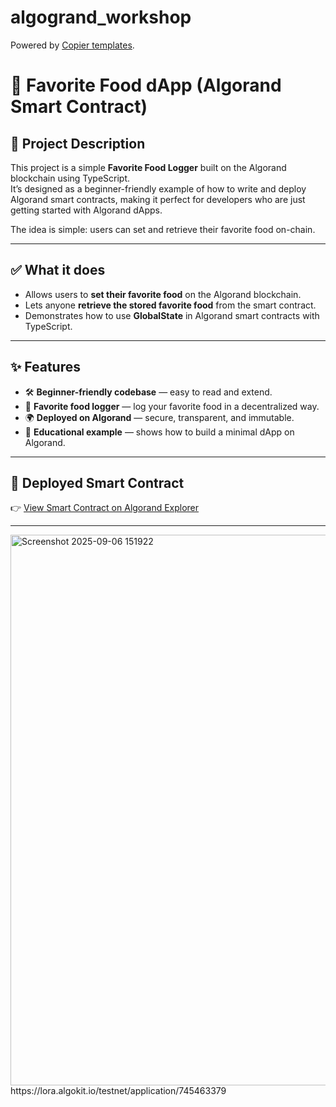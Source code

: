 # algogrand_workshop



Powered by [Copier templates](https://copier.readthedocs.io/en/stable/).
# 🍔 Favorite Food dApp (Algorand Smart Contract)

## 📌 Project Description
This project is a simple **Favorite Food Logger** built on the Algorand blockchain using TypeScript.  
It’s designed as a beginner-friendly example of how to write and deploy Algorand smart contracts, making it perfect for developers who are just getting started with Algorand dApps.  

The idea is simple: users can set and retrieve their favorite food on-chain.  

---

## ✅ What it does
- Allows users to **set their favorite food** on the Algorand blockchain.  
- Lets anyone **retrieve the stored favorite food** from the smart contract.  
- Demonstrates how to use **GlobalState** in Algorand smart contracts with TypeScript.  

---

## ✨ Features
- 🛠 **Beginner-friendly codebase** — easy to read and extend.  
- 🍕 **Favorite food logger** — log your favorite food in a decentralized way.  
- 🌍 **Deployed on Algorand** — secure, transparent, and immutable.  
- 📖 **Educational example** — shows how to build a minimal dApp on Algorand.  

---

## 🔗 Deployed Smart Contract
👉 [View Smart Contract on Algorand Explorer](XXX)

---

<img width="1714" height="881" alt="Screenshot 2025-09-06 151922" src="https://github.com/user-attachments/assets/bcf96238-c153-4545-aaa5-617d51d89361" />
https://lora.algokit.io/testnet/application/745463379


